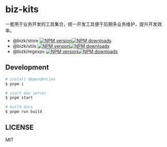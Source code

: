 # biz-kits

一套用于业务开发的工具集合，统一开发工具便于后期多业务维护，提升开发效率。

- @bizk/store [![NPM version][npm-image-store]][npm-url-store][![NPM downloads][download-image-store]][download-url-store]
- @bizk/utils [![NPM version][npm-image-utils]][npm-url-utils][![NPM downloads][download-image-utils]][download-url-utils]
- @bizk/regexps [![NPM version][npm-image-regexps]][npm-url-regexps][![NPM downloads][download-image-regexps]][download-url-regexps]

[npm-image-store]: https://img.shields.io/npm/v/@bizk/store.svg?style=flat
[npm-url-store]: https://npmjs.org/package/@bizk/store
[download-image-store]: https://img.shields.io/npm/dm/@bizk/store.svg?style=flat
[download-url-store]: https://npmjs.org/package/@bizk/store
[npm-image-utils]: https://img.shields.io/npm/v/@bizk/utils.svg?style=flat
[npm-url-utils]: https://npmjs.org/package/@bizk/utils
[download-image-utils]: https://img.shields.io/npm/dm/@bizk/utils.svg?style=flat
[download-url-utils]: https://npmjs.org/package/@bizk/utils
[npm-image-regexps]: https://img.shields.io/npm/v/@bizk/regexps.svg?style=flat
[npm-url-regexps]: https://npmjs.org/package/@bizk/regexps
[download-image-regexps]: https://img.shields.io/npm/dm/@bizk/regexps.svg?style=flat
[download-url-regexps]: https://npmjs.org/package/@bizk/regexps

## Development

```bash
# install dependencies
$ pnpm i

# start dev server
$ pnpm start

# build docs
$ pnpm run build
```

## LICENSE

MIT
